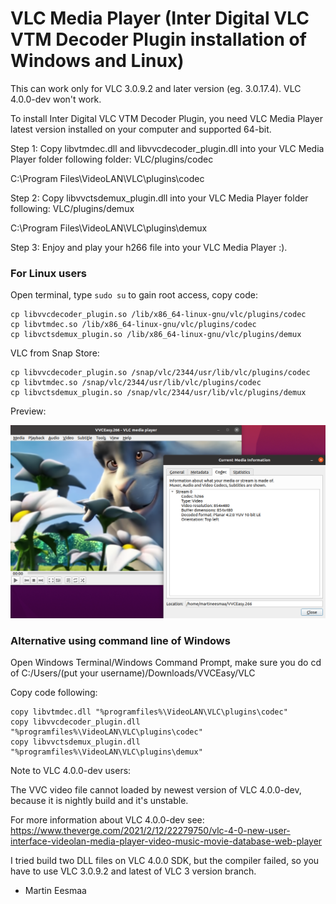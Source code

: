 # VLC Media Player (Inter Digital VLC VTM Decoder Plugin installation of Windows and Linux)
This can work only for VLC 3.0.9.2 and later version (eg. 3.0.17.4). VLC 4.0.0-dev won't work.

To install Inter Digital VLC VTM Decoder Plugin, you need VLC Media Player latest version installed on your computer and supported 64-bit.

Step 1: Copy libvtmdec.dll and libvvcdecoder_plugin.dll into your VLC Media Player folder following folder: VLC/plugins/codec

C:\Program Files\VideoLAN\VLC\plugins\codec

Step 2: Copy libvvctsdemux_plugin.dll into your VLC Media Player folder following: VLC/plugins/demux

C:\Program Files\VideoLAN\VLC\plugins\demux

Step 3: Enjoy and play your h266 file into your VLC Media Player :).

### For Linux users

Open terminal, type `sudo su` to gain root access, copy code:
```
cp libvvcdecoder_plugin.so /lib/x86_64-linux-gnu/vlc/plugins/codec
cp libvtmdec.so /lib/x86_64-linux-gnu/vlc/plugins/codec
cp libvctsdemux_plugin.so /lib/x86_64-linux-gnu/vlc/plugins/demux
```

VLC from Snap Store:
```
cp libvvcdecoder_plugin.so /snap/vlc/2344/usr/lib/vlc/plugins/codec
cp libvtmdec.so /snap/vlc/2344/usr/lib/vlc/plugins/codec
cp libvctsdemux_plugin.so /snap/vlc/2344/usr/lib/vlc/plugins/demux
```
Preview:

![preview](vvceasylinuxvlc.png)

### Alternative using command line of Windows

Open Windows Terminal/Windows Command Prompt, make sure you do cd of C:/Users/(put your username)/Downloads/VVCEasy/VLC

Copy code following:
```
copy libvtmdec.dll "%programfiles%\VideoLAN\VLC\plugins\codec" 
copy libvvcdecoder_plugin.dll "%programfiles%\VideoLAN\VLC\plugins\codec"
copy libvvctsdemux_plugin.dll "%programfiles%\VideoLAN\VLC\plugins\demux"
```

Note to VLC 4.0.0-dev users:

The VVC video file cannot loaded by newest version of VLC 4.0.0-dev, because it is nightly build and it's unstable.

For more information about VLC 4.0.0-dev see: https://www.theverge.com/2021/2/12/22279750/vlc-4-0-new-user-interface-videolan-media-player-video-music-movie-database-web-player

I tried build two DLL files on VLC 4.0.0 SDK, but the compiler failed, so you have to use VLC 3.0.9.2 and latest of VLC 3 version branch.

-   Martin Eesmaa
